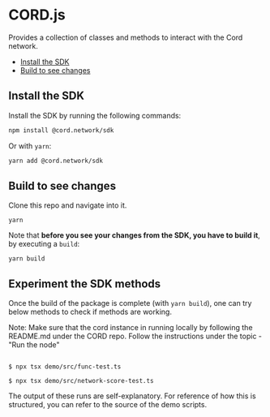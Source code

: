 # CORD.js <!-- omit in toc -->

Provides a collection of classes and methods to interact with the Cord network.

- [Install the SDK](#install-the-sdk)
- [Build to see changes](#build-to-see-changes)

## Install the SDK

Install the SDK by running the following commands:

```bash
npm install @cord.network/sdk
```

Or with `yarn`:

```bash
yarn add @cord.network/sdk
```

## Build to see changes

Clone this repo and navigate into it.

```
yarn
```

Note that **before you see your changes from the SDK, you have to build it**, by executing a `build`:

```
yarn build
```

## Experiment the SDK methods


Once the build of the package is complete (with `yarn build`), one can try below methods to check
if methods are working.

Note:
Make sure that the cord instance in running locally by following the README.md under the CORD repo.
Follow the instructions under the topic -  "Run the node"


```

$ npx tsx demo/src/func-test.ts

$ npx tsx demo/src/network-score-test.ts

```
The output of these runs are self-explanatory. For reference of how this is structured,
you can refer to the source of the demo scripts.


